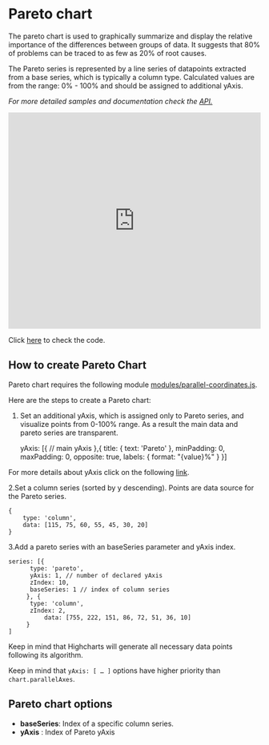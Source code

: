 Pareto chart
===

The pareto chart is used to graphically summarize and display the relative importance of the differences between groups of data. It suggests that 80% of problems can be traced to as few as 20% of root causes.

The Pareto series is represented by a line series of datapoints extracted from a base series, which is typically a column type. Calculated values are from the range: 0% - 100% and should be assigned to additional yAxis.

_For more detailed samples and documentation check the [API.](http://api.highcharts.com/highcharts/plotOptions.pareto)_

<iframe style="width: 100%; height: 432px; border: none;" src=https://www.highcharts.com/samples/embed/highcharts/demo/pareto allow="fullscreen"></iframe>

Click [here](http://jsfiddle.net/gh/get/library/pure/highcharts/highcharts/tree/master/samples/highcharts/demo/pareto/) to check the code.

How to create Pareto Chart
--------------------------

Pareto chart requires the following module [modules/parallel-coordinates.js](https://code.highcharts.com/modules/parallel-coordinates.js).

Here are the steps to create a Pareto chart:

1. Set an additional yAxis, which is assigned only to Pareto series, and visualize points from 0-100% range. As a result the main data and pareto series are transparent.

    
    yAxis: [{
          // main yAxis
      },{
           title: {
           text: 'Pareto'
        },
        minPadding: 0,
        maxPadding: 0,
        opposite: true,
        labels: {
        	format: "{value}%"
        }
      }]
    

For more details about yAxis click on the following [link](http://api.highcharts.com/highcharts/yAxis).

2.Set a column series (sorted by y descending). Points are data source for the Pareto series.

    
    {
        type: 'column',
        data: [115, 75, 60, 55, 45, 30, 20]
    }
    

3.Add a pareto series with an baseSeries parameter and yAxis index.

    
    series: [{
    	  type: 'pareto',
    	  yAxis: 1, // number of declared yAxis
    	  zIndex: 10,
    	  baseSeries: 1 // index of column series
    	 }, {
    	  type: 'column',
    	  zIndex: 2,
              data: [755, 222, 151, 86, 72, 51, 36, 10]
    	 }  
    ]
    

Keep in mind that Highcharts will generate all necessary data points following its algorithm.

Keep in mind that `yAxis: [ … ]` options have higher priority than `chart.parallelAxes`.

Pareto chart options
--------------------

*   **baseSeries**: Index of a specific column series.
*   **yAxis** : Index of Pareto yAxis
